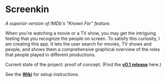 # Screenkin
*A superior version of IMDb's "Known For" feature.*

When you're watching a movie or a TV show, you may get the intriguing feeling 
that you recognize the people on screen. To satisfy this curiosity, I am 
creating this app. It lets the user search for movies, TV shows and people, 
and shows them a comprehensive graphical overview of the roles that people 
played in different productions.

Current state of the project: proof of concept. (Find the **[v0.1 release](https://github.com/tfiers/screenkin/releases/tag/v0.1)** here.)

See the **[Wiki](https://github.com/tfiers/screenkin/wiki)** for setup instructions.
